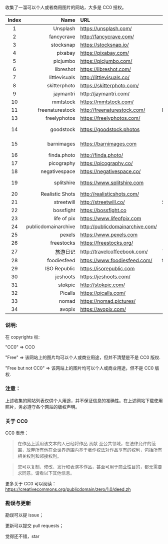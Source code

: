 收集了一溜可以个人或者商用图片的网站，大多是 CC0 授权。

| Index |                Name | URL                             | Topic  |    Copyrights     | Speed                                                                                                                                       |
| :---: | ------------------: | :------------------------------ | ------ | :---------------: | ------------------------------------------------------------------------------------------------------------------------------------------- |
|   1   |            Unsplash | https://unsplash.com/           |        |       Free        | <img src="https://unsplash.com/favicon-32x32.png" width="20px" height="20px" />                                                             |
|   2   |          fancycrave | http://fancycrave.com/          |        |        CC0        | <img src="https://fancycrave.com/wp-content/uploads/2020/11/cropped-fancycrave-favicon-1-32x32.png" width="20px" height="20px" />           |
|   3   |           stocksnap | https://stocksnap.io/           |        |        CC0        | <img src="https://stocksnap.io/img/favicon.ico" width="20px" height="20px" />                                                               |
|   4   |             pixabay | https://pixabay.com/            |        |        CC0        | <img src="https://pixabay.com/favicon.ico" width="20px" height="20px" />                                                                    |
|   5   |            picjumbo | https://picjumbo.com/           |        |       free        | <img src="https://picjumbo.com/favicon.ico" width="20px" height="20px" />                                                                   |
|   6   |           libreshot | https://libreshot.com/          |        |        CC0        | <img src="https://libreshot.com/wp-content/uploads/2021/03/cropped-design512-1-32x32.jpg" width="20px" height="20px" />                     |
|   7   |       littlevisuals | http://littlevisuals.co/        |        |        CC0        | <img src="https://littlevisuals.co/favicon-32x32.png" width="20px" height="20px" />                                                         |
|   8   |        skitterphoto | https://skitterphoto.com/       |        |        CC0        | <img src="https://skitterphoto.com/favicon.ico" width="20px" height="20px" />                                                               |
|   9   |           jaymantri | http://jaymantri.com/           |        |        CC0        | <img src="https://assets.tumblr.com/images/favicons/favicon.ico?_v=a891a6916b745ae20be499f98db2f875" width="20px" height="20px" />          |
|  10   |            mmtstock | https://mmtstock.com/           |        |        CC0        | <img src="https://mmtstock.com/favicon.ico" width="20px" height="20px" />                                                                   |
|  11   |     freenaturestock | http://freenaturestock.com/     | Nature |        CC0        | <img src="https://freenaturestock.com/wp-content/themes/freenaturestock/assets/img/logos/fns-logo-light.png" width="20px" height="20px" />  |
|  13   |        freelyphotos | https://freelyphotos.com/       |        |        CC0        | <img src="https://freelyphotos.com/favicon.ico" width="20px" height="20px" />                                                               |
|  14   |           goodstock | https://goodstock.photos        |        | free, but not CC0 | <img src="https://goodstock.photos/favicon.ico" width="20px" height="20px" />                                                               |
|  15   |          barnimages | https://barnimages.com          |        | free, but not CC0 | <img src="https://barnimages.com/favicon.ico" width="20px" height="20px" />                                                                 |
|  16   |         finda.photo | http://finda.photo/             |        |        CC0        | <img src="https://www.chamberofcommerce.org/findaphoto/favicon.ico" width="20px" height="20px" />                                           |
|  17   |          picography | https://picography.co/          |        |        CC0        | <img src="https://picography.co/favicon.ico" width="20px" height="20px" />                                                                  |
|  18   |       negativespace | https://negativespace.co/       |        |        CC0        | <img src="https://negativespace.co/wp-content/themes/negative-space-v4.1/images/logo.png" width="20px" height="20px" />                     |
|  19   |          splitshire | https://www.splitshire.com      |        | Free, but not CC0 | <img src="https://www.splitshire.com/favicon.ico" width="20px" height="20px" />                                                             |
|  20   |     Realistic Shots | http://realisticshots.com/      |        |        CC0        | <img src="https://assets.tumblr.com/images/favicons/favicon.ico?_v=2d4d920e5ca6300f7d9bdfc5070fe91d" width="20px" height="20px" />          |
|  21   |          streetwill | http://streetwill.co/           | Street |        CC0        | <img src="http://streetwill.co/favicon32.png" width="20px" height="20px" />                                                                 |
|  22   |           bossfight | https://bossfight.co            |        |        CC0        | <img src="https://bossfight.co/favicon.ico" width="20px" height="20px" />                                                                   |
|  23   |         life of pix | https://www.lifeofpix.com       |        |        CC0        | <img src="https://www.lifeofpix.com/favicon.ico" width="20px" height="20px" />                                                              |
|  24   | publicdomainarchive | http://publicdomainarchive.com/ |        |        CC0        | <img src="https://publicdomainarchive.com/wp-content/uploads/2014/02/favicon.jpg" width="20px" height="20px" />                             |
|  25   |              pexels | https://www.pexels.com          |        |        CC0        | <img src="https://www.pexels.com/favicon.ico" width="20px" height="20px" />                                                                 |
|  26   |          freestocks | https://freestocks.org/         |        |        CC0        | <img src="https://freestocks.org/fs/wp-content/themes/freestocks%202.27/favicon.png" width="20px" height="20px" />                          |
|  27   |            旅游日记 | http://travelcoffeebook.com/    | Travel |        CC0        | <img src="https://assets.tumblr.com/images/favicons/favicon.ico?_v=a891a6916b745ae20be499f98db2f875" width="20px" height="20px" />          |
|  28   |         foodiesfeed | https://www.foodiesfeed.com/    | food   |        CC0        | <img src="https://www.foodiesfeed.com/wp-content/themes/foodiesfeed/library/images/favicon/favicon-32x32.png" width="20px" height="20px" /> |
|  29   |        ISO Republic | https://isorepublic.com         |        |        CC0        | <img src="https://isorepublic.com/wp-content/themes/isorepublic-v4.0/assets/img/logos/iso-logo-small.svg" width="20px" height="20px" />     |
|  30   |            jeshoots | https://jeshoots.com/           |        |       Free        | <img src="https://jeshoots.com/wp-content/themes/jeshoots/imgs/logo.png"  height="20px" />                                                  |
|  31   |             stokpic | http://stokpic.com/             |        |       Free        | <img src="https://stokpic.com/wp-content/uploads/2015/06/Logo-2015-Final.png" width="20px" height="20px" />                                 |
|  32   |             Picalls | https://picalls.com/            |        |        CC0        | <img src="https://picalls.com/favicon.ico" width="20px" height="20px" />                                                                    |
|  33   |               nomad | https://nomad.pictures/         |        |        CC0        | <img src="https://nomad.pictures/favicon.ico" width="20px" height="20px" />                                                                 |
|  34   |              avopix | https://avopix.com/             |        |        CC0        | <img src="https://avopix.com/assets/images/logo.svg" width="20px" height="20px" />                                                          |

### 说明:

在 copyrights 栏:

"CC0" => CCO

"Free" => 该网站上的图片均可以个人或商业用途，但并不清楚是不是 CC0 版权.

"Free but not CC0" => 该网站上的图片均可以个人或商业用途，但不是 CC0 版权.

### 注意：

上述收集的网站列表仅供个人用途，并不保证信息的准确性。在上述网站下载使用照片，务必遵守各个网站的版权声明。

### 关于 CC0

CC0 表示：

> 在作品上适用该文本的人已经将作品 贡献 至公共领域，在法律允许的范围，放弃所有他在全世界范围内基于著作权法对作品享有的权利，包括所有相关权利和邻接权利。

> 您可以复制、修改、发行和表演本作品，甚至可用于商业性目的，都无需要求同意。请看以下其他信息。

更多关于 CC0 可以阅读：https://creativecommons.org/publicdomain/zero/1.0/deed.zh

### 勘误与更新

勘误可以提 issue；

更新可以提交 pull requests；

觉得还不错，star
